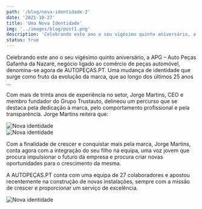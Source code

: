 ```yaml
---
path: '/blog/nova-identidade-2'
date: '2021-10-27'
title: 'Uma Nova Identidade'
img: '../images/blog/post1.png'
description: 'Celebrando este ano o seu vigésimo quinto aniversário, a APG – Auto Peças Gafanha da Nazaré, negócio ligado ao comércio de peças automóvel, denomina-se de AUTOPEÇAS.PT'
status: true
---
```


<div class="split">

<div>
<p>
    Celebrando este ano o seu vigésimo quinto aniversário, a APG – Auto Peças Gafanha da Nazaré, negócio ligado ao comércio de peças automóvel, denomina-se agora de AUTOPEÇAS.PT. Uma mudança de identidade que surge como fruto da evolução da marca, que ao longo dos últimos 25 anos …
</p>

<p>
    Com mais de trinta anos de experiência no setor, Jorge Martins, CEO e membro fundador do Grupo Trustauto, delineou um percurso que se destaca pela dedicação à marca, pelo comportamento profissional e pela transparência. Jorge Martins reitera que:
</p>

<img src="../images/blog/post1-3.png" alt="Nova identidade" class="mtm" />

</div>

<div>
<img src="../images/blog/post1-1.png" alt="Nova identidade" />
<p>
    Com a finalidade de crescer e conquistar mais pela marca, Jorge Martins, conta agora com a integração do seu filho na equipa, uma voz jovem que procura impulsionar o futuro da empresa e procura criar novas oportunidades para o crescimento da mesma.
</p>

<p>
A AUTOPEÇAS.PT conta com uma equipa de 27 colaboradores e apostou recentemente na construção de novas instalações, sempre com a missão 
de crescer e proporcionar um serviço de excelência.
</p>

</div>

</div>

<img src="../images/blog/post1-2.png" alt="Nova identidade" class="main-image" />
